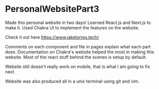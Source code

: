 # PersonalWebsitePart3

Made this personal website in two days! Learned React.js and Next.js to make it. Used Chakra UI to implement the features on the website. 


Check it out here https://www.jaketorres.tech/

Comments on each component and file in pages explain what each part does. Documentation on Chakra's website helped the most in making this website. Most of the react stuff behind the scenes is setup by default. 


Website still doesn't really work on mobile, that is what I am going to fix next.

Website was also produced all in a unix terminal using git and vim.
